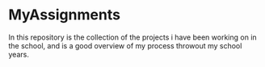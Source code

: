 # MyAssignments
In this repository is the collection of the projects i have been working on in the school, and is a good overview of my process throwout my school years.   
